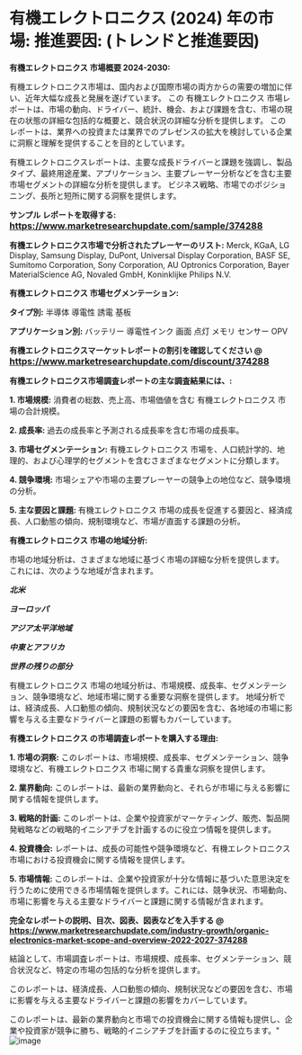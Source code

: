 # 有機エレクトロニクス (2024) 年の市場: 推進要因: (トレンドと推進要因)

<strong>有機エレクトロニクス 市場概要 2024-2030:</strong>

有機エレクトロニクス市場は、国内および国際市場の両方からの需要の増加に伴い、近年大幅な成長と発展を遂げています。 この 有機エレクトロニクス 市場レポートは、市場の動向、ドライバー、統計、機会、および課題を含む、市場の現在の状態の詳細な包括的な概要と、競合状況の詳細な分析を提供します。 このレポートは、業界への投資または業界でのプレゼンスの拡大を検討している企業に洞察と理解を提供することを目的としています。

有機エレクトロニクスレポートは、主要な成長ドライバーと課題を強調し、製品タイプ、最終用途産業、アプリケーション、主要プレーヤー分析などを含む主要市場セグメントの詳細な分析を提供します。 ビジネス戦略、市場でのポジショニング、長所と短所に関する洞察を提供します。



<strong>サンプル レポートを取得する: <a href=https://www.marketresearchupdate.com/sample/374288><font size=3 color=#0000ff>https://www.marketresearchupdate.com/sample/374288</font></a></strong>



<strong>有機エレクトロニクス市場で分析されたプレーヤーのリスト:</strong>
Merck, KGaA, LG Display, Samsung Display, DuPont, Universal Display Corporation, BASF SE, Sumitomo Corporation, Sony Corporation, AU Optronics Corporation, Bayer MaterialScience AG, Novaled GmbH, Koninklijke Philips N.V.



<strong>有機エレクトロニクス 市場セグメンテーション:</strong>



<strong>タイプ別:</strong>
半導体
導電性
誘電
基板



<strong>アプリケーション別:</strong>
バッテリー
導電性インク
画面
点灯
メモリ
センサー
OPV



<strong>有機エレクトロニクスマーケットレポートの割引を確認してください @ <a href=https://www.marketresearchupdate.com/discount/374288><font size=3 color=#0000ff>https://www.marketresearchupdate.com/discount/374288</font></a></strong>



<strong>有機エレクトロニクス市場調査レポートの主な調査結果には、:</strong>



<strong>1. 市場規模:</strong> 消費者の総数、売上高、市場価値を含む 有機エレクトロニクス 市場の合計規模。



<strong>2. 成長率:</strong> 過去の成長率と予測される成長率を含む市場の成長率。



<strong>3. 市場セグメンテーション:</strong> 有機エレクトロニクス 市場を、人口統計学的、地理的、および心理学的セグメントを含むさまざまなセグメントに分類します。



<strong>4. 競争環境:</strong> 市場シェアや市場の主要プレーヤーの競争上の地位など、競争環境の分析。



<strong>5. 主な要因と課題:</strong> 有機エレクトロニクス 市場の成長を促進する要因と、経済成長、人口動態の傾向、規制環境など、市場が直面する課題の分析。



<strong>有機エレクトロニクス 市場の地域分析:</strong>

市場の地域分析は、さまざまな地域に基づく市場の詳細な分析を提供します。 これには、次のような地域が含まれます。

<em>

<strong>北米</strong></em>
<em>

<strong>ヨーロッパ</strong></em>
<em>

<strong>アジア太平洋地域</strong></em>
<em>

<strong>中東とアフリカ</strong></em>
<em>

<strong>世界の残りの部分</strong></em>

有機エレクトロニクス 市場の地域分析は、市場規模、成長率、セグメンテーション、競争環境など、地域市場に関する重要な洞察を提供します。 地域分析では、経済成長、人口動態の傾向、規制状況などの要因を含む、各地域の市場に影響を与える主要なドライバーと課題の影響もカバーしています。



<strong>有機エレクトロニクス の市場調査レポートを購入する理由:</strong>



<strong>1. 市場の洞察:</strong> このレポートは、市場規模、成長率、セグメンテーション、競争環境など、有機エレクトロニクス 市場に関する貴重な洞察を提供します。



<strong>2. 業界動向:</strong> このレポートは、最新の業界動向と、それらが市場に与える影響に関する情報を提供します。



<strong>3. 戦略的計画:</strong> このレポートは、企業や投資家がマーケティング、販売、製品開発戦略などの戦略的イニシアチブを計画するのに役立つ情報を提供します。



<strong>4. 投資機会:</strong> レポートは、成長の可能性や競争環境など、有機エレクトロニクス 市場における投資機会に関する情報を提供します。



<strong>5. 市場情報:</strong> このレポートは、企業や投資家が十分な情報に基づいた意思決定を行うために使用できる市場情報を提供します。これには、競争状況、市場動向、市場に影響を与える主要なドライバーと課題に関する情報が含まれます。



<strong><b>完全なレポートの説明、目次、図表、図表などを入手する @ <a href=https://www.marketresearchupdate.com/industry-growth/organic-electronics-market-scope-and-overview-2022-2027-374288>https://www.marketresearchupdate.com/industry-growth/organic-electronics-market-scope-and-overview-2022-2027-374288</a></b></strong>

結論として、市場調査レポートは、市場規模、成長率、セグメンテーション、競合状況など、特定の市場の包括的な分析を提供します。

このレポートは、経済成長、人口動態の傾向、規制状況などの要因を含む、市場に影響を与える主要なドライバーと課題の影響をカバーしています。

このレポートは、最新の業界動向と市場での投資機会に関する情報も提供し、企業や投資家が競争に勝ち、戦略的イニシアチブを計画するのに役立ちます。"
![image](https://github.com/renukap7961/renukap7961/assets/163852544/49d9239e-f7c4-45e5-aa71-20316506669e)
